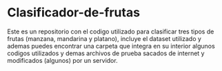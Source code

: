 # Clasificador-de-frutas
Este es un repositorio con el codigo utilizado para clasificar tres tipos de frutas (manzana, mandarina y platano), incluye el dataset utilizado y ademas puedes encontrar una carpeta que integra en su interior algunos codigos utilizados y demas archivos de prueba sacados de internet y modificados (algunos) por un servidor.

